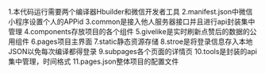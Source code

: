 1.本代码运行需要两个编译器Hbuilder和微信开发者工具
2.manifest.json中微信小程序设置个人的APPid
3.common是接入他人服务器接口并且进行api封装集中管理
4.components存放项目的各个组件
5.givelike是实时刷新点赞后的数据的公用组件
6.pages项目主界面
7.static静态资源存储
8.stroe是将登录信息存入本地JSON以免每次编译都得登录
9.subpages各个页面的详情页
10.tools是封装的api集中管理，时间格式
11.pages.json整体项目的配置文件